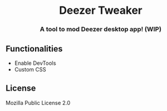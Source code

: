 <div align="center">
    <h1>Deezer Tweaker</h1>
    <h3>A tool to mod Deezer desktop app! (WIP)</h3>
</div>

## Functionalities

* Enable DevTools
* Custom CSS

## License

Mozilla Public License 2.0
